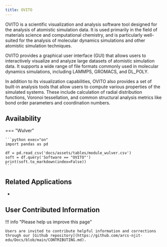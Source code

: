 ```yaml
---
title: OVITO
---
```

OVITO is a scientific visualization and analysis software tool designed for the analysis of atomistic simulation data. It is used primarily in the field of materials science and computational chemistry, and is particularly well-suited for the analysis of molecular dynamics simulations and other atomistic simulation techniques.

OVITO provides a graphical user interface (GUI) that allows users to interactively visualize and analyze large datasets of atomistic simulation data. It supports a wide range of file formats commonly used in molecular dynamics simulations, including LAMMPS, GROMACS, and DL_POLY.

In addition to its visualization capabilities, OVITO also provides a set of built-in analysis tools that allow users to compute various properties of the simulated systems. These include calculation of radial distribution functions, Voronoi tessellation, and common structural analysis metrics like bond order parameters and coordination numbers.

## Availability

=== "Wulver"

    ```python exec="on"
    import pandas as pd
    
    df = pd.read_csv('docs/assets/tables/module_wulver.csv')
    soft = df.query('Software == "OVITO"')
    print(soft.to_markdown(index=False))
    ```

## Related Applications

* 

## User Contributed Information

!!! info "Please help us improve this page"

    Users are invited to contribute helpful information and corrections through our [Github repository](https://github.com/arcs-njit-edu/Docs/blob/main/CONTRIBUTING.md).


